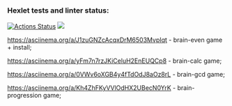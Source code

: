 ### Hexlet tests and linter status:
[![Actions Status](https://github.com/Woshipfull/frontend-project-lvl1/workflows/hexlet-check/badge.svg)](https://github.com/Woshipfull/frontend-project-lvl1/actions)
<a href="https://codeclimate.com/github/codeclimate/codeclimate/maintainability"><img src="https://api.codeclimate.com/v1/badges/a99a88d28ad37a79dbf6/maintainability" /></a>

https://asciinema.org/a/J1zuGNZcAcqxDrM6503MvpIqt - brain-even game + install;

https://asciinema.org/a/yFm7n7rzJKiCeluH2EnEUQCp8 - brain-calc game;

https://asciinema.org/a/0VWv6oXGB4y4fTdOdJ8aOz8rL - brain-gcd game;

https://asciinema.org/a/Kh4ZhFKyVVlOdHX2UBecN0YrK - brain-progression game;
